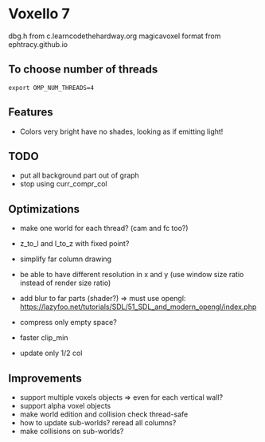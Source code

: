 Voxello 7
=========

dbg.h from c.learncodethehardway.org
magicavoxel format from ephtracy.github.io

To choose number of threads
--------------------------
    export OMP_NUM_THREADS=4

Features
--------
  * Colors very bright have no shades, looking as if emitting light!


TODO
----
  * put all background part out of graph
  * stop using curr_compr_col

Optimizations
-------------
  * make one world for each thread? (cam and fc too?)
  * z_to_l and l_to_z with fixed point?
  * simplify far column drawing
  * be able to have different resolution in x and y (use window size ratio instead of render size ratio)
  * add blur to far parts (shader?) => must use opengl: https://lazyfoo.net/tutorials/SDL/51_SDL_and_modern_opengl/index.php
  
  * compress only empty space?
  * faster clip_min
  * update only 1/2 col

Improvements
------------
  * support multiple voxels objects => even for each vertical wall?
  * support alpha voxel objects
  * make world edition and collision check thread-safe
  * how to update sub-worlds? reread all columns?
  * make collisions on sub-worlds?
